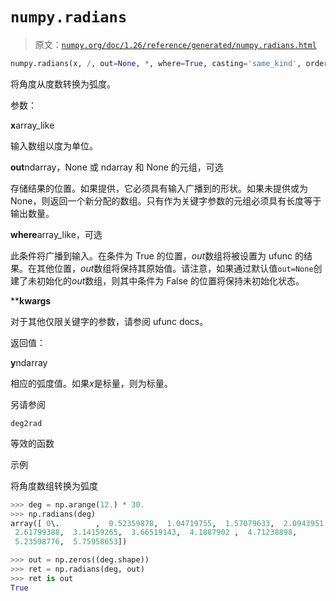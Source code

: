 # `numpy.radians`

> 原文：[`numpy.org/doc/1.26/reference/generated/numpy.radians.html`](https://numpy.org/doc/1.26/reference/generated/numpy.radians.html)

```py
numpy.radians(x, /, out=None, *, where=True, casting='same_kind', order='K', dtype=None, subok=True[, signature, extobj]) = <ufunc 'radians'>
```

将角度从度数转换为弧度。

参数：

**x**array_like

输入数组以度为单位。

**out**ndarray，None 或 ndarray 和 None 的元组，可选

存储结果的位置。如果提供，它必须具有输入广播到的形状。如果未提供或为 None，则返回一个新分配的数组。只有作为关键字参数的元组必须具有长度等于输出数量。

**where**array_like，可选

此条件将广播到输入。在条件为 True 的位置，*out*数组将被设置为 ufunc 的结果。在其他位置，*out*数组将保持其原始值。请注意，如果通过默认值`out=None`创建了未初始化的*out*数组，则其中条件为 False 的位置将保持未初始化状态。

****kwargs**

对于其他仅限关键字的参数，请参阅 ufunc docs。

返回值：

**y**ndarray

相应的弧度值。如果*x*是标量，则为标量。

另请参阅

`deg2rad`

等效的函数

示例

将角度数组转换为弧度

```py
>>> deg = np.arange(12.) * 30.
>>> np.radians(deg)
array([ 0\.        ,  0.52359878,  1.04719755,  1.57079633,  2.0943951 ,
 2.61799388,  3.14159265,  3.66519143,  4.1887902 ,  4.71238898,
 5.23598776,  5.75958653]) 
```

```py
>>> out = np.zeros((deg.shape))
>>> ret = np.radians(deg, out)
>>> ret is out
True 
```
